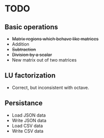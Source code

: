 # TODO

## Basic operations

* ~~Matrix regions which behave like matrices~~
* Addition
* ~~Subtraction~~
* ~~Division by a scalar~~
* New matrix out of two matrices

## LU factorization

* Correct, but inconsistent with octave.

## Persistance

* Load JSON data
* Write JSON data
* Load CSV data
* Write CSV data
